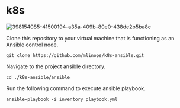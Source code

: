 # k8s

![398154085-41500194-a35a-409b-80e0-438de2b5ba8c](https://github.com/user-attachments/assets/c9378e87-b17e-4397-a979-a13432807b5f)

Clone this repository to your virtual machine that is functioning as an Ansible control node.
```
git clone https://github.com/mlinops/k8s-ansible.git
```
Navigate to the project ansible directory.
```
cd ./k8s-ansible/ansible
```
Run the following command to execute ansible playbook.
```
ansible-playbook -i inventory playbook.yml
```
